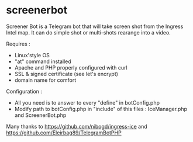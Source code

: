 # screenerbot

Screener Bot is a Telegram bot that will take screen shot from the Ingress Intel map.
It can do simple shot or multi-shots rearange into a video.

Requires :
- Linux'style OS
- "at" command installed
- Apache and PHP properly configured with curl
- SSL & signed certificate (see let's encrypt)
- domain name for comfort

Configuration :
- All you need is to answer to every "define" in botConfig.php
- Modify path to botConfig.php in "include" of this files : IceManager.php and ScreenerBot.php

Many thanks to https://github.com/nibogd/ingress-ice and https://github.com/Eleirbag89/TelegramBotPHP

